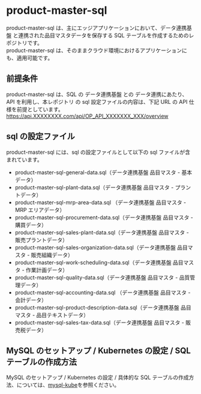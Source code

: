 # product-master-sql

product-master-sql は、主にエッジアプリケーションにおいて、データ連携基盤 と連携された品目マスタデータを保存する SQL テーブルを作成するためのレポジトリです。  
product-master-sql は、そのままクラウド環境におけるアプリケーションにも、適用可能です。

## 前提条件

product-master-sql は、SQL の データ連携基盤 との データ連携にあたり、API を利用し、本レポジトリ の sql 設定ファイルの内容は、下記 URL の API 仕様を前提としています。
https://api.XXXXXXXX.com/api/OP_API_XXXXXXX_XXX/overview  

## sql の設定ファイル

product-master-sql には、sql の設定ファイルとして以下の sql ファイルが含まれています。

* product-master-sql-general-data.sql（データ連携基盤 品目マスタ - 基本データ）
* product-master-sql-plant-data.sql（データ連携基盤 品目マスタ - プラントデータ）
* product-master-sql-mrp-area-data.sql （データ連携基盤 品目マスタ - MRP エリアデータ）
* product-master-sql-procurement-data.sql（データ連携基盤 品目マスタ - 購買データ）
* product-master-sql-sales-plant-data.sql（データ連携基盤 品目マスタ - 販売プラントデータ）
* product-master-sql-sales-organization-data.sql（データ連携基盤 品目マスタ - 販売組織データ）
* product-master-sql-work-scheduling-data.sql（データ連携基盤 品目マスタ - 作業計画データ）
* product-master-sql-quality-data.sql（データ連携基盤 品目マスタ - 品質管理データ）
* product-master-sql-accounting-data.sql （データ連携基盤 品目マスタ - 会計データ）
* product-master-sql-product-description-data.sql（データ連携基盤 品目マスタ - 品目テキストデータ）
* product-master-sql-sales-tax-data.sql（データ連携基盤 品目マスタ - 販売税データ）

## MySQL のセットアップ / Kubernetes の設定 / SQL テーブルの作成方法

MySQL のセットアップ / Kubernetes の設定 / 具体的な SQL テーブルの作成方法、については、[mysql-kube](https://github.com/latonaio/mysql-kube)を参照ください。
